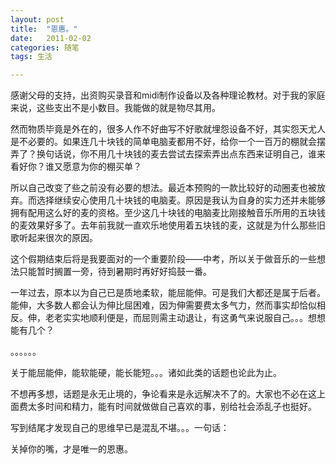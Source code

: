 ```yaml
---
layout: post
title:  "恩惠。"
date:   2011-02-02
categories: 随笔
tags: 生活

---
```


感谢父母的支持，出资购买录音和midi制作设备以及各种理论教材。对于我的家庭来说，这些支出不是小数目。我能做的就是物尽其用。

然而物质毕竟是外在的，很多人作不好曲写不好歌就埋怨设备不好，其实怨天尤人是不必要的。如果连几十块钱的简单电脑麦都用不好，给你一个一百万的棚就会摆弄了？换句话说，你不用几十块钱的麦去尝试去探索弄出点东西来证明自己，谁来看好你？谁又愿意为你的棚买单？

所以自己改变了些之前没有必要的想法。最近本预购的一款比较好的动圈麦也被放弃。而选择继续安心使用几十块钱的电脑麦。原因是我认为自身的实力还并未能够拥有配用这么好的麦的资格。至少这几十块钱的电脑麦比刚接触音乐所用的五块钱的麦效果好多了。去年前我就一直欢乐地使用着五块钱的麦，这就是为什么那些旧歌听起来很次的原因。

这个假期结束后将是我要面对的一个重要阶段——中考，所以关于做音乐的一些想法只能暂时搁置一旁，待到暑期时再好好捣鼓一番。

一年过去，原本以为自己已是质地柔软，能屈能伸。可是我们大都还是属于后者。能伸，大多数人都会认为伸比屈困难，因为伸需要费太多气力，然而事实却恰似相反。伸，老老实实地顺利便是，而屈则需主动退让，有这勇气来说服自己。。。想想能有几个？
  
 。。。。。。
 
关于能屈能伸，能软能硬，能长能短。。。诸如此类的话题也论此为止。

不想再多想，话题是永无止境的，争论看来是永远解决不了的。大家也不必在这上面费太多时间和精力，能有时间就做做自己喜欢的事，别给社会添乱子也挺好。

写到结尾才发现自己的思维早已是混乱不堪。。。一句话：
 
关掉你的嘴，才是唯一的恩惠。

